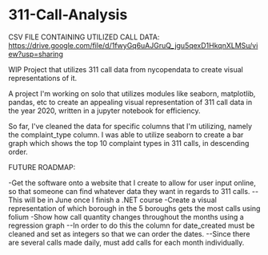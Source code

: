 # 311-Call-Analysis
CSV FILE CONTAINING UTILIZED CALL DATA: https://drive.google.com/file/d/1fwyGq6uAJGruQ_jgu5qexD1HkqnXLMSu/view?usp=sharing

WIP Project that utilizes 311 call data from nycopendata to create visual representations of it.

A project I'm working on solo that utilizes modules like seaborn, matplotlib, pandas, etc to create an appealing visual representation of 311 call data 
in the year 2020, written in a jupyter notebook for efficiency.

So far, I've cleaned the data for specific columns that I'm utilizing, namely the complaint_type column. 
I was able to utilize seaborn to create a bar graph which shows the top 10 complaint types in 311 calls, in descending order.

FUTURE ROADMAP:

-Get the software onto a website that I create to allow for user input online, so that someone can find whatever data they want in regards to 311 calls.
  --This will be in June once I finish a .NET course
-Create a visual representation of which borough in the 5 boroughs gets the most calls using folium
-Show how call quantity changes throughout the months using a regression graph
  --In order to do this the column for date_created must be cleaned and set as integers so that we can order the dates.
  --Since there are several calls made daily, must add calls for each month individually.
